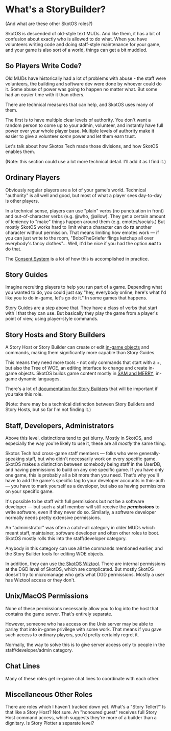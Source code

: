 # What's a StoryBuilder?

(And what are these other SkotOS roles?)

SkotOS is descended of old-style text MUDs. And like them, it has a bit of confusion about exactly who is allowed to do what. When you have volunteers writing code and doing staff-style maintenance for your game, and your game is also sort of a world, things can get a bit muddled.

## So Players Write Code?

Old MUDs have historically had a lot of problems with abuse - the staff were volunteers, the building and software dev were done by whoever could do it. Some abuse of power was going to happen no matter what. But some had an easier time with it than others.

There are technical measures that can help, and SkotOS uses many of them.

The first is to have multiple clear levels of authority. You don't want a random person to come up to your admin, volunteer, and instantly have full power over your whole player base. Multiple levels of authority make it easier to give a volunteer *some* power and let them earn trust.

Let's talk about how Skotos Tech made those divisions, and how SkotOS enables them.

(Note: this section could use a lot more technical detail. I'll add it as I find it.)

## Ordinary Players

Obviously regular players are a lot of your game's world. Technical "authority" is all well and good, but most of what a player sees day-to-day is other players.

In a technical sense, players can use "plain" verbs (no punctuation in front) and out-of-character verbs (e.g. @who, @allow). They get a certain amount of leniency to "make" things happen around them (e.g. emotes/socials.) But mostly SkotOS works hard to limit what a character can do ***to*** another character without permission. That means limiting how emotes work &mdash; if you can just write to the room, "BoboTheGriefer flings ketchup all over everybody's fancy clothes"... Well, it'd be nice if you had the option ***not*** to do that.

The [Consent System](../Story_Builder/ConsentSystem.md) is a lot of how this is accomplished in practice.

## Story Guides

Imagine recruiting players to help you run part of a game. Depending what you wanted to do, you could just say "hey, everybody online, here's what I'd like you to do in-game, let's go do it." In some games that happens.

Story Guides are a step above that. They have a class of verbs that start with ! that they can use. But basically they play the game from a player's point of view, using player-style commands.

## Story Hosts and Story Builders

A Story Host or Story Builder can create or edit [in-game objects](../woe_workflow.md) and commands, making them significantly more capable than Story Guides.

This means they need more tools - not only commands that start with a +, but also the Tree of WOE, an editing interface to change and create in-game objects. SkotOS builds game content mostly in [SAM and MERRY](../Story_Builder/LanguageExplanation.md), in-game dynamic languages.

There's a lot of [documentation for Story Builders](../Story_Builder/) that will be important if you take this role.

(Note: there may be a technical distinction between Story Builders and Story Hosts, but so far I'm not finding it.)

## Staff, Developers, Administrators

Above this level, distinctions tend to get blurry. Mostly in SkotOS, and especially the way you're likely to use it, these are all *mostly* the same thing.

Skotos Tech had cross-game staff members &mdash; folks who were generally-speaking staff, but who didn't necessarily work on every specific game. SkotOS makes a distinction between somebody being staff in the UserDB, and having permissions to build on any one specific game. If you have only one game, this is probably all a bit more than you need. That's why you'll have to add the game's specific tag to your developer accounts in thin-auth &mdash; you have to mark yourself as a developer, but also as having permissions on your specific game.

It's possible to be staff with full permissions but not be a software developer &mdash; but such a staff member will still receive the ***permissions*** to write software, even if they never do so. Similarly, a software developer normally needs pretty extensive permissions.

An "administrator" was often a catch-all category in older MUDs which meant staff, maintainer, software developer and often other roles to boot. SkotOS mostly rolls this into the staff/developer category.

Anybody in this category can use all the commands mentioned earlier, and the Story Builder tools for editing WOE objects.

In addition, they can use [the SkotOS Wiztool](../SkotOS_Wiztool.md). There are internal permissions at the DGD level of SkotOS, which are complicated. But mostly SkotOS doesn't try to micromanage who gets what DGD permissions. Mostly a user has Wiztool access or they don't.

## Unix/MacOS Permissions

None of these permissions necessarily allow you to log into the host that contains the game server. That's entirely separate.

However, someone who has access on the Unix server may be able to parlay that into in-game privilege with some work. That means if you gave such access to ordinary players, you'd pretty certainly regret it.

Normally, the way to solve this is to give server access only to people in the staff/developer/admin category.

## Chat Lines

Many of these roles get in-game chat lines to coordinate with each other.

## Miscellaneous Other Roles

There are roles which I haven't tracked down yet. What's a "Story Teller?" Is that like a Story Host? Not sure. An "honoured guest" receives full Story Host command access, which suggests they're more of a builder than a dignitary. Is Story Plotter a separate level?
